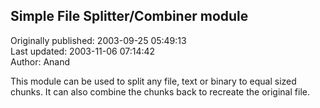 ## Simple File Splitter/Combiner module  
Originally published: 2003-09-25 05:49:13  
Last updated: 2003-11-06 07:14:42  
Author: Anand   
  
This module can be used to split any file, text or binary
to equal sized chunks. It can also combine the chunks back
to recreate the original file.